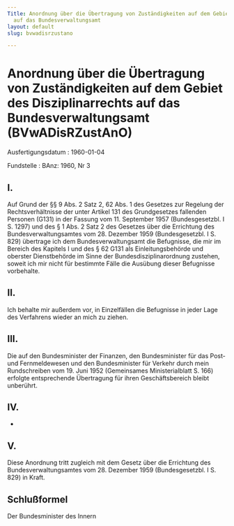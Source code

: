 ```yaml
---
Title: Anordnung über die Übertragung von Zuständigkeiten auf dem Gebiet des Disziplinarrechts
  auf das Bundesverwaltungsamt
layout: default
slug: bvwadisrzustano

---
```


# Anordnung über die Übertragung von Zuständigkeiten auf dem Gebiet des Disziplinarrechts auf das Bundesverwaltungsamt (BVwADisRZustAnO)

Ausfertigungsdatum
:   1960-01-04

Fundstelle
:   BAnz: 1960, Nr 3



## I.

Auf Grund der §§ 9 Abs. 2 Satz 2, 62 Abs. 1 des Gesetzes zur Regelung
der Rechtsverhältnisse der unter Artikel 131 des Grundgesetzes
fallenden Personen (G131) in der Fassung vom 11. September 1957
(Bundesgesetzbl. I S. 1297) und des § 1 Abs. 2 Satz 2 des Gesetzes
über die Errichtung des Bundesverwaltungsamtes vom 28. Dezember 1959
(Bundesgesetzbl. I S. 829) übertrage ich dem Bundesverwaltungsamt die
Befugnisse, die mir im Bereich des Kapitels I und des § 62 G131 als
Einleitungsbehörde und oberster Dienstbehörde im Sinne der
Bundesdisziplinarordnung zustehen, soweit ich mir nicht für bestimmte
Fälle die Ausübung dieser Befugnisse vorbehalte.


## II.

Ich behalte mir außerdem vor, in Einzelfällen die Befugnisse in jeder
Lage des Verfahrens wieder an mich zu ziehen.


## III.

Die auf den Bundesminister der Finanzen, den Bundesminister für das
Post- und Fernmeldewesen und den Bundesminister für Verkehr durch mein
Rundschreiben vom 19. Juni 1952 (Gemeinsames Ministerialblatt S. 166)
erfolgte entsprechende Übertragung für ihren Geschäftsbereich bleibt
unberührt.


## IV.

-


## V.

Diese Anordnung tritt zugleich mit dem Gesetz über die Errichtung des
Bundesverwaltungsamtes vom 28. Dezember 1959 (Bundesgesetzbl. I S.
829) in Kraft.


## Schlußformel

Der Bundesminister des Innern

